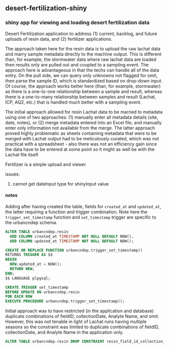 ## desert-fertilization-shiny

### shiny app for viewing and loading desert fertilization data

Desert Fertilization application to address (1) current, backlog, and future
uploads of resin data, and (2) fertilizer applications.

The approach taken here for the resin data is to upload the raw lachat data and
marry sample metadata directly to the machine output. This is different than,
for example, the stormwater data where raw lachat data are loaded then results
only are pulled out and coupled to a sampling event. The approach here is
advantageous in that the techs can handle all of the data entry. On the pull
side, we can query only unknowns not flagged for omit, then parse the sample ID,
which is standardized based on drop-down input. Of course, the approach works
better here (than, for example, stormwater) as there is a one-to-one
relationship between a sample and result, whereas there is a one-to-many
relationship between samples and result (Lachat, ICP, AQ2, etc.) that is handled
much better with a sampling event.

The initial approach allowed for resin Lachat data to be married to metadata
using one of two approaches: (1) manually enter all metadata details (site,
date, notes), or (2) merge metadata entered into an Excel file, and manually
enter only information not available from the merge. The latter approach proved
highly problematic as sheets containing metadata that were to be merged with
Lachat output had to be meticulously curated, which was not practical with a
spreadsheet - also there was not an efficiency gain since the data have to be
entered at some point so it might as well be with the Lachat file itself.

Fertilizer is a simple upload and viewer.

issues:
1. cannot get dateInput type for shinyInput value

#### notes

Adding after having created the table, fields for `created_at` and `updated_at`,
the latter requiring a function and trigger combination. Note here the
`trigger_set_timestamp` function and `set_timestamp` trigger are specific to the
urbancndep schema.

```sql
ALTER TABLE urbancndep.resin
  ADD COLUMN created_at TIMESTAMP NOT NULL DEFAULT NOW(),
  ADD COLUMN updated_at TIMESTAMP NOT NULL DEFAULT NOW();

CREATE OR REPLACE FUNCTION urbancndep.trigger_set_timestamp()
RETURNS TRIGGER AS $$
BEGIN
  NEW.updated_at = NOW();
  RETURN NEW;
END;
$$ LANGUAGE plpgsql;

CREATE TRIGGER set_timestamp
BEFORE UPDATE ON urbancndep.resin
FOR EACH ROW
EXECUTE PROCEDURE urbancndep.trigger_set_timestamp();
```

Initial approach was to have restricted (in the application and database)
duplicate combinations of fieldID, collectionDate, Analyte Name, and omit.
However, this was not tenable in light of Lachat runs having multiple seasons so
the constraint was limited to duplicate combinations of fieldID, collectionDate,
and Analyte Name in the application only.

```sql
ALTER TABLE urbancndep.resin DROP CONSTRAINT resin_field_id_collection_date_analyte_name_omit_key;
```
